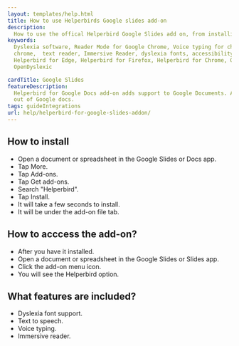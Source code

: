 ```yaml
---
layout: templates/help.html
title: How to use Helperbirds Google slides add-on
description:
  How to use the offical Helperbird Google Slides add on, from installing, the features and more.
keywords:
  Dyslexia software, Reader Mode for Google Chrome, Voice typing for chrome, Text to speech for
  chrome,  text reader, Immersive Reader, dyslexia fonts, accessibility software, dyslexia software,
  Helperbird for Edge, Helperbird for Firefox, Helperbird for Chrome, Opendyslexic for Chrome,
  OpenDyslexic

cardTitle: Google Slides
featureDescription:
  Helperbird for Google Docs add-on adds support to Google Documents. Allowing you to get even more
  out of Google docs.
tags: guideIntegrations
url: help/helperbird-for-google-slides-addon/
---
```


## How to install

- Open a document or spreadsheet in the Google Slides or Docs app.
- Tap More.
- Tap Add-ons.
- Tap Get add-ons.
- Search "Helperbird".
- Tap Install.
- It will take a few seconds to install.
- It will be under the add-on file tab.

## How to acccess the add-on?

- After you have it installed.
- Open a document or spreadsheet in the Google Slides or Slides app.
- Click the add-on menu icon.
- You will see the Helperbird option.

## What features are included?

- Dyslexia font support.
- Text to speech.
- Voice typing.
- Immersive reader.
